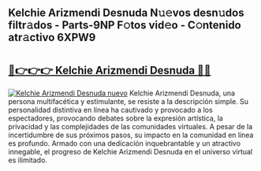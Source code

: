 ## Kelchie Arizmendi Desnuda N𝚞𝚎vos desn𝚞dos filtr𝚊dos - Parts-9NP F𝚘tos vid𝚎o - C𝚘ntenido atr𝚊ctivo 6XPW9

# <h2><a href="http://mb8dqy8.tromn.icu/?c=Kelchie+Arizmendi+Desnuda">🔗👉👉👉 Kelchie Arizmendi Desnuda 🔗🔗</a></h2>

[![Kelchie Arizmendi Desnuda nuevo](https://i.imgur.com/pEAQMta.gif)](http://mb8dqy8.tromn.icu/?c=Kelchie+Arizmendi+Desnuda)
Kelchie Arizmendi Desnuda, una persona multifacética y estimulante, se resiste a la descripción simple. Su personalidad distintiva en línea ha cautivado y provocado a los espectadores, provocando debates sobre la expresión artística, la privacidad y las complejidades de las comunidades virtuales. A pesar de la incertidumbre de sus próximos pasos, su impacto en la comunidad en línea es profundo. Armado con una dedicación inquebrantable y un atractivo innegable, el progreso de Kelchie Arizmendi Desnuda en el universo virtual es ilimitado.
